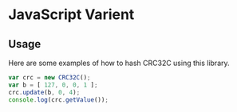 JavaScript Varient
========

Usage
-----
Here are some examples of how to hash CRC32C using this library.

```JavaScript
var crc = new CRC32C();
var b = [ 127, 0, 0, 1 ];
crc.update(b, 0, 4);
console.log(crc.getValue());
```
